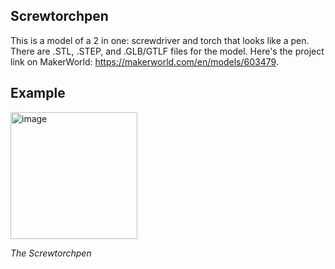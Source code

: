 ## Screwtorchpen
This is a model of a 2 in one: screwdriver and torch that looks like a pen. There are .STL, .STEP, and .GLB/GTLF files for the model. Here's the project link on MakerWorld: https://makerworld.com/en/models/603479.

## Example
<img width="203" alt="image" src="https://github.com/user-attachments/assets/fa1dcb60-a5f1-4809-97b2-4efb44b2098f">

_The Screwtorchpen_
